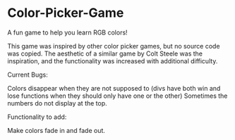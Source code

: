 # Color-Picker-Game
A fun game to help you learn RGB colors!

 This game was inspired by other color picker games, but no source code was copied. The aesthetic of a similar game by Colt Steele was the inspiration, and the functionality was increased with additional difficulty.
 
 Current Bugs:
 
   Colors disappear when they are not supposed to (divs have both win and lose functions when they should only have one or the other)
   Sometimes the numbers do not display at the top.
   
 Functionality to add:
 
   Make colors fade in and fade out.
